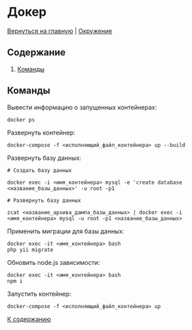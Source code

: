 # Докер

[Вернуться на главную](/README.md) | [Окружение](./README.md)

## Содержание

1. [Команды](#команды)

## Команды

Вывести информацию о запущенных контейнерах:

```shell script
docker ps
```

Развернуть контейнер:

```shell script
docker-compose -f <исполняющий_файл_контейнера> up --build
```

Развернуть базу данных:

```shell script
# Создать базу данных

docker exec -i <имя_контейнера> mysql -e 'create database <название_базы_данных>' -u root -p1

# Развернуть базу данных

zcat <название_архива_дампа_базы_данных> | docker exec -i <имя_контейнера> mysql -u root -p1 <название_базы_данных>
```

Применить миграции для базы данных:

```shell script
docker exec -it <имя_контейнера> bash
php yii migrate
```

Обновить node.js зависимости:

```shell script
docker exec -it <имя_контейнера> bash
npm i
```

Запустить контейнер:

```shell script
docker-compose -f <исполняющий_файл_контейнера> up
```

[К содержанию](#содержание)
